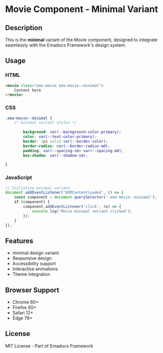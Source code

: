 # Movie Component - Minimal Variant

## Description
This is the **minimal** variant of the Movie component, designed to integrate seamlessly with the Emadocs Framework's design system.

## Usage

### HTML
```html
<movie class="ema-movie ema-movie--minimal">
    Content here
</movie>
```

### CSS
```css
.ema-movie--minimal {
    /* minimal variant styles */
    
        background: var(--background-color-primary);
        color: var(--text-color-primary);
        border: 1px solid var(--border-color);
        border-radius: var(--border-radius-md);
        padding: var(--spacing-sm) var(--spacing-md);
        box-shadow: var(--shadow-sm);
    
}
```

### JavaScript
```javascript
// Initialize minimal variant
document.addEventListener('DOMContentLoaded', () => {
    const component = document.querySelector('.ema-movie--minimal');
    if (component) {
        component.addEventListener('click', (e) => {
            console.log('Movie minimal variant clicked');
        });
    }
});
```

## Features
- minimal design variant
- Responsive design
- Accessibility support
- Interactive animations
- Theme integration

## Browser Support
- Chrome 60+
- Firefox 60+
- Safari 12+
- Edge 79+

## License
MIT License - Part of Emadocs Framework
